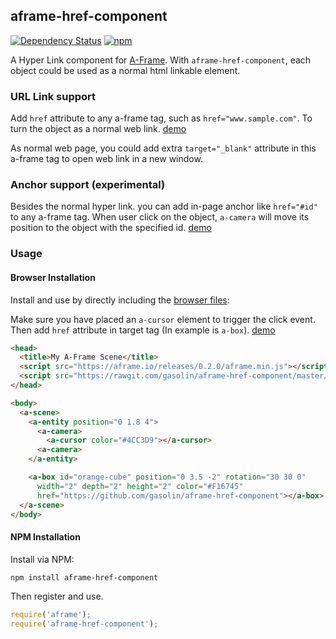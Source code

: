 ## aframe-href-component

 [![Dependency Status](https://david-dm.org/gasolin/aframe-href-component.svg)](https://david-dm.org/gasolin/aframe-href-component) [![npm](https://img.shields.io/npm/v/aframe-href-component.svg)](https://www.npmjs.com/package/aframe-href-component)

A Hyper Link component for [A-Frame](https://aframe.io). With `aframe-href-component`, each object could be used as a normal html linkable element.

### URL Link support

Add `href` attribute to any a-frame tag, such as `href="www.sample.com"`. To turn the object as a normal web link. [demo](https://gasolin.github.io/aframe-href-component/basic/link.html)

As normal web page, you could add extra `target="_blank"` attribute in this a-frame tag to open web link in a new window.

### Anchor support (experimental)

Besides the normal hyper link. you can add in-page anchor like `href="#id"` to any a-frame tag.
When user click on the object, `a-camera` will move its position to the object with the specified id. [demo](https://gasolin.github.io/aframe-href-component/basic/anchor.html)

### Usage

#### Browser Installation

Install and use by directly including the [browser files](dist):

Make sure you have placed an `a-cursor` element to trigger the click event.
Then add `href` attribute in target tag (In example is `a-box`). [demo](https://gasolin.github.io/aframe-href-component/basic/index.html)


```html
<head>
  <title>My A-Frame Scene</title>
  <script src="https://aframe.io/releases/0.2.0/aframe.min.js"></script>
  <script src="https://rawgit.com/gasolin/aframe-href-component/master/dist/aframe-href-component.min.js"></script>
</head>

<body>
  <a-scene>
    <a-entity position="0 1.8 4">
      <a-camera>
        <a-cursor color="#4CC3D9"></a-cursor>
      <a-camera>
    </a-entity>

    <a-box id="orange-cube" position="0 3.5 -2" rotation="30 30 0"
      width="2" depth="2" height="2" color="#F16745"
      href="https://github.com/gasolin/aframe-href-component"></a-box>
  </a-scene>
</body>
```

#### NPM Installation

Install via NPM:

```bash
npm install aframe-href-component
```

Then register and use.

```js
require('aframe');
require('aframe-href-component');
```
